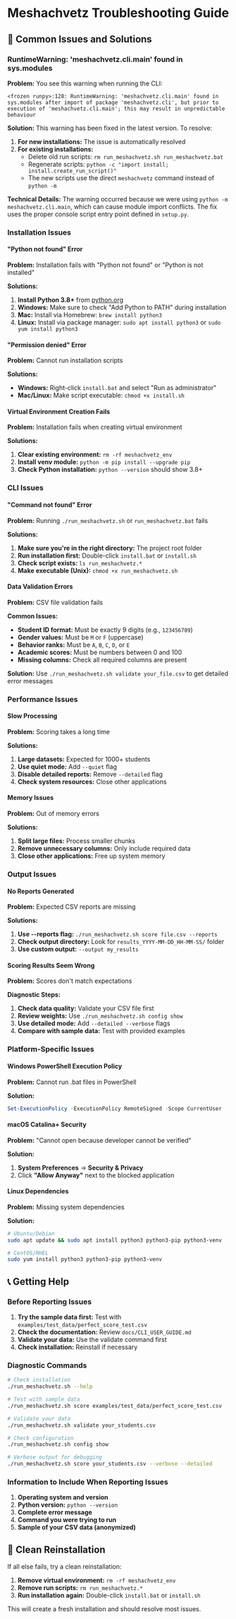 # Meshachvetz Troubleshooting Guide

## 🔧 Common Issues and Solutions

### RuntimeWarning: 'meshachvetz.cli.main' found in sys.modules

**Problem:** You see this warning when running the CLI:
```
<frozen runpy>:128: RuntimeWarning: 'meshachvetz.cli.main' found in sys.modules after import of package 'meshachvetz.cli', but prior to execution of 'meshachvetz.cli.main'; this may result in unpredictable behaviour
```

**Solution:** This warning has been fixed in the latest version. To resolve:

1. **For new installations:** The issue is automatically resolved
2. **For existing installations:** 
   - Delete old run scripts: `rm run_meshachvetz.sh run_meshachvetz.bat`
   - Regenerate scripts: `python -c "import install; install.create_run_script()"`
   - The new scripts use the direct `meshachvetz` command instead of `python -m`

**Technical Details:** The warning occurred because we were using `python -m meshachvetz.cli.main`, which can cause module import conflicts. The fix uses the proper console script entry point defined in `setup.py`.

### Installation Issues

#### "Python not found" Error

**Problem:** Installation fails with "Python not found" or "Python is not installed"

**Solutions:**
1. **Install Python 3.8+** from [python.org](https://python.org)
2. **Windows:** Make sure to check "Add Python to PATH" during installation
3. **Mac:** Install via Homebrew: `brew install python3`
4. **Linux:** Install via package manager: `sudo apt install python3` or `sudo yum install python3`

#### "Permission denied" Error

**Problem:** Cannot run installation scripts

**Solutions:**
- **Windows:** Right-click `install.bat` and select "Run as administrator"
- **Mac/Linux:** Make script executable: `chmod +x install.sh`

#### Virtual Environment Creation Fails

**Problem:** Installation fails when creating virtual environment

**Solutions:**
1. **Clear existing environment:** `rm -rf meshachvetz_env`
2. **Install venv module:** `python -m pip install --upgrade pip`
3. **Check Python installation:** `python --version` should show 3.8+

### CLI Issues

#### "Command not found" Error

**Problem:** Running `./run_meshachvetz.sh` or `run_meshachvetz.bat` fails

**Solutions:**
1. **Make sure you're in the right directory:** The project root folder
2. **Run installation first:** Double-click `install.bat` or `install.sh`
3. **Check script exists:** `ls run_meshachvetz.*`
4. **Make executable (Unix):** `chmod +x run_meshachvetz.sh`

#### Data Validation Errors

**Problem:** CSV file validation fails

**Common Issues:**
- **Student ID format:** Must be exactly 9 digits (e.g., `123456789`)
- **Gender values:** Must be `M` or `F` (uppercase)
- **Behavior ranks:** Must be `A`, `B`, `C`, `D`, or `E`
- **Academic scores:** Must be numbers between 0 and 100
- **Missing columns:** Check all required columns are present

**Solution:** Use `./run_meshachvetz.sh validate your_file.csv` to get detailed error messages

### Performance Issues

#### Slow Processing

**Problem:** Scoring takes a long time

**Solutions:**
1. **Large datasets:** Expected for 1000+ students
2. **Use quiet mode:** Add `--quiet` flag
3. **Disable detailed reports:** Remove `--detailed` flag
4. **Check system resources:** Close other applications

#### Memory Issues

**Problem:** Out of memory errors

**Solutions:**
1. **Split large files:** Process smaller chunks
2. **Remove unnecessary columns:** Only include required data
3. **Close other applications:** Free up system memory

### Output Issues

#### No Reports Generated

**Problem:** Expected CSV reports are missing

**Solutions:**
1. **Use --reports flag:** `./run_meshachvetz.sh score file.csv --reports`
2. **Check output directory:** Look for `results_YYYY-MM-DD_HH-MM-SS/` folder
3. **Use custom output:** `--output my_results`

#### Scoring Results Seem Wrong

**Problem:** Scores don't match expectations

**Diagnostic Steps:**
1. **Check data quality:** Validate your CSV file first
2. **Review weights:** Use `./run_meshachvetz.sh config show`
3. **Use detailed mode:** Add `--detailed --verbose` flags
4. **Compare with sample data:** Test with provided examples

### Platform-Specific Issues

#### Windows PowerShell Execution Policy

**Problem:** Cannot run .bat files in PowerShell

**Solution:** 
```powershell
Set-ExecutionPolicy -ExecutionPolicy RemoteSigned -Scope CurrentUser
```

#### macOS Catalina+ Security

**Problem:** "Cannot open because developer cannot be verified"

**Solution:**
1. **System Preferences** → **Security & Privacy**
2. Click **"Allow Anyway"** next to the blocked application

#### Linux Dependencies

**Problem:** Missing system dependencies

**Solution:**
```bash
# Ubuntu/Debian
sudo apt update && sudo apt install python3 python3-pip python3-venv

# CentOS/RHEL
sudo yum install python3 python3-pip python3-venv
```

## 📞 Getting Help

### Before Reporting Issues

1. **Try the sample data first:** Test with `examples/test_data/perfect_score_test.csv`
2. **Check the documentation:** Review `docs/CLI_USER_GUIDE.md`
3. **Validate your data:** Use the validate command first
4. **Check installation:** Reinstall if necessary

### Diagnostic Commands

```bash
# Check installation
./run_meshachvetz.sh --help

# Test with sample data
./run_meshachvetz.sh score examples/test_data/perfect_score_test.csv

# Validate your data
./run_meshachvetz.sh validate your_students.csv

# Check configuration
./run_meshachvetz.sh config show

# Verbose output for debugging
./run_meshachvetz.sh score your_students.csv --verbose --detailed
```

### Information to Include When Reporting Issues

1. **Operating system and version**
2. **Python version:** `python --version`
3. **Complete error message**
4. **Command you were trying to run**
5. **Sample of your CSV data (anonymized)**

## 🔄 Clean Reinstallation

If all else fails, try a clean reinstallation:

1. **Remove virtual environment:** `rm -rf meshachvetz_env`
2. **Remove run scripts:** `rm run_meshachvetz.*`
3. **Run installation again:** Double-click `install.bat` or `install.sh`

This will create a fresh installation and should resolve most issues. 